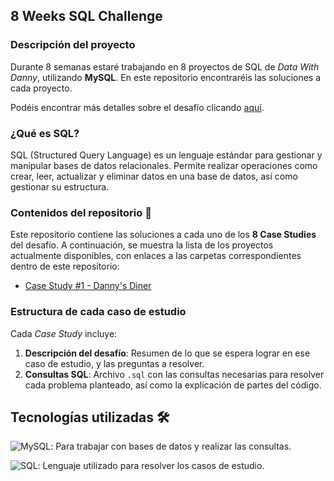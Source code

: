 ## 8 Weeks SQL Challenge

### Descripción del proyecto

Durante 8 semanas estaré trabajando en 8 proyectos de SQL de *Data With Danny*, utilizando **MySQL**. En este repositorio encontraréis las soluciones a cada proyecto.

Podéis encontrar más detalles sobre el desafío clicando [aquí](https://8weeksqlchallenge.com).

### ¿Qué es SQL?

SQL (Structured Query Language) es un lenguaje estándar para gestionar y manipular bases de datos relacionales. Permite realizar operaciones como crear, leer, actualizar y eliminar datos en una base de datos, así como gestionar su estructura.

### Contenidos del repositorio 📂

Este repositorio contiene las soluciones a cada uno de los **8 Case Studies** del desafío. A continuación, se muestra la lista de los proyectos actualmente disponibles, con enlaces a las carpetas correspondientes dentro de este repositorio:

- [Case Study #1 - Danny's Diner](./Case_Study_1_Dannys_Diner)
<!--
- [Case Study #2 - Pizza Runner](./Case_Study_2_Pizza_Runner)
- [Case Study #3 - Foodie-Fi](./Case_Study_3_Foodie_Fi)
- [Case Study #4 - Data Bank](./Case_Study_4_Data_Bank)
- [Case Study #5 - Data Mart](./Case_Study_5_Data_Mart)
- [Case Study #6 - Clique Bait](./Case_Study_6_Clique_Bait)
- [Case Study #7 - Balanced Tree Clothing Co.](./Case_Study_7_Balanced_Tree_Clothing_Co)
- [Case Study #8 - Fresh Segments](./Case_Study_8_Fresh_Segments)
-->

### Estructura de cada caso de estudio 

Cada *Case Study* incluye:

1. **Descripción del desafío**: Resumen de lo que se espera lograr en ese caso de estudio, y las preguntas a resolver.
2. **Consultas SQL**: Archivo ``.sql`` con las consultas necesarias para resolver cada problema planteado, así como la explicación de partes del código.

## Tecnologías utilizadas 🛠️

![MySQL](https://img.shields.io/badge/MySQL-4479A1?style=for-the-badge&logo=mysql&logoColor=white): Para trabajar con bases de datos y realizar las consultas.

![SQL](https://img.shields.io/badge/SQL-003B57?style=for-the-badge&logo=sql&logoColor=white): Lenguaje utilizado para resolver los casos de estudio.
 

